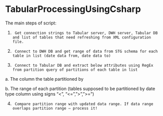 # TabularProcessingUsingCsharp
The main steps of script:

1.      Get connection strings to Tabular server, DWH server, Tabular DB and list of tables that need refreshing from XML configuration file.

2.      Connect to DWH DB and get range of data from STG schema for each table in list (date data from, date data to)

3.      Connect to Tabular DB and extract below attributes using RegEx from partition query of partitions of each table in list

a.      The column the table partitioned by

b.      The range of each partition (tables supposed to be partitioned by date type column using signs “<”, “<=”,”>”,”>=”)

4.      Compare partition range with updated data range. If data range overlaps partition range – process it!
